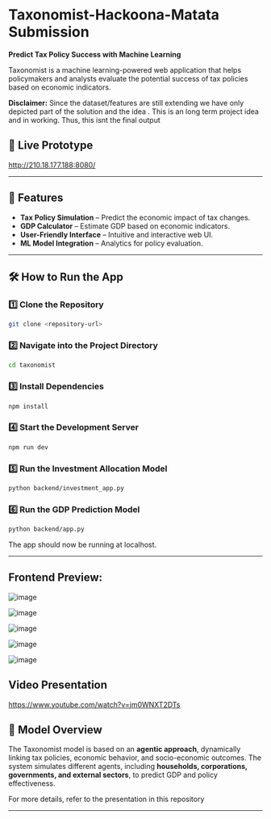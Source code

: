 # Taxonomist-Hackoona-Matata Submission

**Predict Tax Policy Success with Machine Learning**

Taxonomist is a machine learning-powered web application that helps policymakers and analysts evaluate the potential success of tax policies based on economic indicators.

**Disclaimer:** Since the dataset/features are still extending we have only depicted part of the solution and the idea . This is an long term project idea and in working. Thus, this isnt the final output 

## 🚀 Live Prototype  
http://210.18.177.188:8080/

---

## 📌 Features  
- **Tax Policy Simulation** – Predict the economic impact of tax changes.  
- **GDP Calculator** – Estimate GDP based on economic indicators.  
- **User-Friendly Interface** – Intuitive and interactive web UI.  
- **ML Model Integration** – Analytics for policy evaluation.  

---

## 🛠️ How to Run the App  

### 1️⃣ Clone the Repository  
```sh
git clone <repository-url>
```

### 2️⃣ Navigate into the Project Directory  
```sh
cd taxonomist
```

### 3️⃣ Install Dependencies  
```sh
npm install
```

### 4️⃣ Start the Development Server  
```sh
npm run dev
```

### 5️⃣ Run the Investment Allocation Model
```sh
python backend/investment_app.py

```

### 6️⃣ Run the GDP Prediction Model
```sh
python backend/app.py
```

The app should now be running at localhost.  

---
## Frontend Preview:
![image](https://github.com/user-attachments/assets/9d84478b-6506-42d7-8db6-0fd2dbb4d4b7)

![image](https://github.com/user-attachments/assets/605a5984-6a1c-4891-8ebb-45622c491b83)

![image](https://github.com/user-attachments/assets/19e8b27b-af04-4481-af27-816b4915f107)

![image](https://github.com/user-attachments/assets/65826e07-b789-43b5-8bc3-494131e0e088)

![image](https://github.com/user-attachments/assets/46c714cb-0e65-4c6e-9161-006f312aa1e5)

## Video Presentation
https://www.youtube.com/watch?v=jm0WNXT2DTs

## 📜 Model Overview  
The Taxonomist model is based on an **agentic approach**, dynamically linking tax policies, economic behavior, and socio-economic outcomes. The system simulates different agents, including **households, corporations, governments, and external sectors**, to predict GDP and policy effectiveness.  

For more details, refer to the presentation in this repository

---

